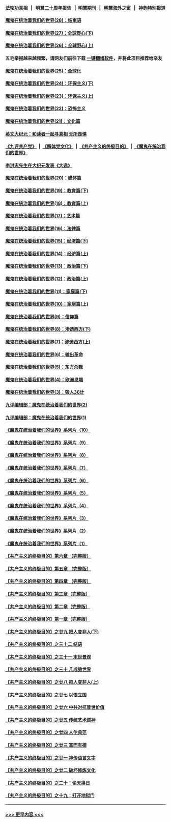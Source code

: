 #### [法轮功真相](https://github.com/gfw-breaker/truth/blob/master/README.md?t=0) &nbsp;&nbsp;|&nbsp;&nbsp; [明慧二十周年报告](https://github.com/gfw-breaker/mh-reports/blob/master/README.md?t=0) &nbsp;&nbsp;|&nbsp;&nbsp;[明慧期刊](https://github.com/gfw-breaker/mh-qikan) &nbsp;&nbsp;|&nbsp;&nbsp; [明慧海外之窗](https://github.com/gfw-breaker/mh-news/blob/master/README.md?t=0) &nbsp;&nbsp;|&nbsp;&nbsp; [神韵特别报道](https://github.com/gfw-breaker/mh-news/blob/master/shenyun.md?t=0)
#### [魔鬼在统治着我们的世界(28)：结束语](../pages/nsc422/n10936246.md?t=06271302) 
#### [魔鬼在统治着我们的世界(27)：全球野心(下)](../pages/nsc422/n10928319.md?t=06271302) 
#### [魔鬼在统治着我们的世界(26)：全球野心(上)](../pages/nsc422/n10900318.md?t=06271302) 
#### 五毛举报越来越频繁，请网友们前往下载 [一键翻墙软件](https://github.com/gfw-breaker/ssr-accounts)，并将此项目推荐给亲友
#### [魔鬼在统治着我们的世界(25)：全球化](../pages/nsc422/n10788205.md?t=06271302) 
#### [魔鬼在统治着我们的世界(24)：环保主义(下)](../pages/nsc422/n10695307.md?t=06271302) 
#### [魔鬼在统治着我们的世界(23)：环保主义(上)](../pages/nsc422/n10688613.md?t=06271302) 
#### [魔鬼在统治着我们的世界(22)：恐怖主义](../pages/nsc422/n10614727.md?t=06271302) 
#### [魔鬼在统治着我们的世界(21)：文化篇](../pages/nsc422/n10597706.md?t=06271302) 
#### [英文大纪元：和读者一起寻真相 无所畏惧](../pages/nsc422/n12542027.md?t=06271302) 
#### [《九评共产党》](https://github.com/begood0513/9ping.md/blob/master/README.md) &nbsp;|&nbsp; [《解体党文化》](../../../../jtdwh.md/blob/master/README.md)  &nbsp;|&nbsp; [《共产主义的终极目的》](../../../../gczydzjmd.md/blob/master/README.md) &nbsp;|&nbsp; [《魔鬼在统治我们的世界》](../../../../mgztzwmdsj.md/blob/master/README.md) 
#### [李洪志先生在大纪元发表《大选》](../pages/nsc422/n12534746.md?t=06271302) 
#### [魔鬼在统治着我们的世界(20)：媒体篇](../pages/nsc422/n10586579.md?t=06271302) 
#### [魔鬼在统治着我们的世界(19)：教育篇(下)](../pages/nsc422/n10564808.md?t=06271302) 
#### [魔鬼在统治着我们的世界(18)：教育篇(上)](../pages/nsc422/n10526970.md?t=06271302) 
#### [魔鬼在统治着我们的世界(17)：艺术篇](../pages/nsc422/n10499093.md?t=06271302) 
#### [魔鬼在统治着我们的世界(16)：法律篇](../pages/nsc422/n10485969.md?t=06271302) 
#### [魔鬼在统治着我们的世界(15)：经济篇(下)](../pages/nsc422/n10469975.md?t=06271302) 
#### [魔鬼在统治着我们的世界(14)：经济篇(上)](../pages/nsc422/n10457370.md?t=06271302) 
#### [魔鬼在统治着我们的世界(13)：政治篇(下)](../pages/nsc422/n10448270.md?t=06271302) 
#### [魔鬼在统治着我们的世界(12)：政治篇(上)](../pages/nsc422/n10444576.md?t=06271302) 
#### [魔鬼在统治着我们的世界(11)：家庭篇(下)](../pages/nsc422/n10440961.md?t=06271302) 
#### [魔鬼在统治着我们的世界(10)：家庭篇(上)](../pages/nsc422/n10435448.md?t=06271302) 
#### [魔鬼在统治着我们的世界(9)：信仰篇](../pages/nsc422/n10432159.md?t=06271302) 
#### [魔鬼在统治着我们的世界(8)：渗透西方(下)](../pages/nsc422/n10429603.md?t=06271302) 
#### [魔鬼在统治着我们的世界(7)：渗透西方(上)](../pages/nsc422/n10426013.md?t=06271302) 
#### [魔鬼在统治着我们的世界(6)：输出革命](../pages/nsc422/n10421536.md?t=06271302) 
#### [魔鬼在统治着我们的世界(5)：东方杀戮](../pages/nsc422/n10417707.md?t=06271302) 
#### [魔鬼在统治着我们的世界(4)：欧洲发端](../pages/nsc422/n10414890.md?t=06271302) 
#### [魔鬼在统治着我们的世界(3)：毁人36计](../pages/nsc422/n10411583.md?t=06271302) 
#### [九评编辑部：魔鬼在统治着我们的世界(2)](../pages/nsc422/n10410036.md?t=06271302) 
#### [九评编辑部：魔鬼在统治着我们的世界(1)](../pages/nsc422/n10406825.md?t=06271302) 
#### [《魔鬼在统治着我们的世界》系列片（10）](../pages/nsc422/n12292670.md?t=06271302) 
#### [《魔鬼在统治着我们的世界》系列片（9）](../pages/nsc422/n12290859.md?t=06271302) 
#### [《魔鬼在统治着我们的世界》系列片（8）](../pages/nsc422/n12287445.md?t=06271302) 
#### [《魔鬼在统治着我们的世界》系列片（7）](../pages/nsc422/n12283425.md?t=06271302) 
#### [《魔鬼在统治着我们的世界》系列片（6）](../pages/nsc422/n12282314.md?t=06271302) 
#### [《魔鬼在统治着我们的世界》系列片（5）](../pages/nsc422/n12281419.md?t=06271302) 
#### [《魔鬼在统治着我们的世界》系列片（4）](../pages/nsc422/n12274024.md?t=06271302) 
#### [《魔鬼在统治着我们的世界》系列片（3）](../pages/nsc422/n12271322.md?t=06271302) 
#### [《魔鬼在统治着我们的世界》系列片（2）](../pages/nsc422/n12269049.md?t=06271302) 
#### [《魔鬼在统治着我们的世界》系列片（1）](../pages/nsc422/n12267575.md?t=06271302) 
#### [【共产主义的终极目的】第六章 （完整版）](../pages/nsc422/n11428913.md?t=06271302) 
#### [【共产主义的终极目的】第五章 （完整版）](../pages/nsc422/n11428912.md?t=06271302) 
#### [【共产主义的终极目的】第四章 （完整版）](../pages/nsc422/n11428907.md?t=06271302) 
#### [【共产主义的终极目的】第三章（完整版）](../pages/nsc422/n11428848.md?t=06271302) 
#### [【共产主义的终极目的】第二章（完整版）](../pages/nsc422/n11428831.md?t=06271302) 
#### [【共产主义的终极目的】第一章（完整版）](../pages/nsc422/n11417651.md?t=06271302) 
#### [【共产主义的终极目的】之廿九 把人变非人(下)](../pages/nsc422/n11344140.md?t=06271302) 
#### [【共产主义的终极目的】之三十二 结语](../pages/nsc422/n11360535.md?t=06271302) 
#### [【共产主义的终极目的】之三十一 末世景观](../pages/nsc422/n11351129.md?t=06271302) 
#### [【共产主义的终极目的】之三十 几成狼世界](../pages/nsc422/n11348280.md?t=06271302) 
#### [【共产主义的终极目的】之廿八 把人变非人(上)](../pages/nsc422/n11340492.md?t=06271302) 
#### [【共产主义的终极目的】之廿七 以恨立国](../pages/nsc422/n11336944.md?t=06271302) 
#### [【共产主义的终极目的】之廿六 中共对抗普世价值](../pages/nsc422/n11324785.md?t=06271302) 
#### [【共产主义的终极目的】之廿五 传统艺术颂神](../pages/nsc422/n11296396.md?t=06271302) 
#### [【共产主义的终极目的】之廿四 人伦典范](../pages/nsc422/n11296397.md?t=06271302) 
#### [【共产主义的终极目的】之廿三 富而有德](../pages/nsc422/n11283598.md?t=06271302) 
#### [【共产主义的终极目的】之廿一 神传语言文字](../pages/nsc422/n11263265.md?t=06271302) 
#### [【共产主义的终极目的】之廿二 破坏修炼文化](../pages/nsc422/n11245728.md?t=06271302) 
#### [【共产主义的终极目的】之二十：偷天换日](../pages/nsc422/n11238846.md?t=06271302) 
#### [【共产主义的终极目的】之十九：打开地狱门](../pages/nsc422/n11206376.md?t=06271302) 

----
#### [ >>> 更早内容 <<< ](../indexes/nsc422-earlier.md)
